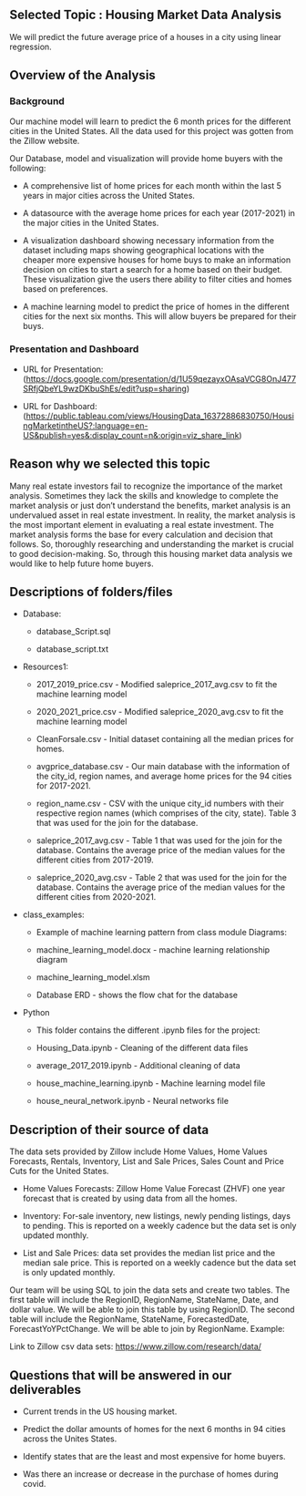 
## Selected Topic : Housing Market Data Analysis
We will predict the future average price of a houses in a city using linear regression. 

## Overview of the Analysis

### Background


Our machine model will learn to predict the 6 month prices for the different cities in the United States. All the data used for this project was gotten from the Zillow website. 

Our Database, model and visualization will provide home buyers with the following: 

* A comprehensive list of home prices for each month within the last 5 years in major cities across the United States.

* A datasource with the average home prices for each year (2017-2021) in the major cities in the United States. 

* A visualization dashboard showing necessary information from the dataset including maps showing geographical locations with the cheaper more expensive houses for home buys to make an information decision on cities to start a search for a home based on their budget. These visualization give the users there ability to filter cities and homes based on preferences.

* A machine learning model to predict the price of homes in the different cities for the next six months. This will allow buyers be prepared for their buys.

### Presentation and Dashboard

* URL for Presentation: (https://docs.google.com/presentation/d/1U59qezayxOAsaVCG8OnJ477SRfjQbeYL9wzDKbuShEs/edit?usp=sharing)

* URL for Dashboard: (https://public.tableau.com/views/HousingData_16372886830750/HousingMarketintheUS?:language=en-US&publish=yes&:display_count=n&:origin=viz_share_link)



## Reason why we selected this topic

Many real estate investors fail to recognize the importance of the market analysis. Sometimes they lack the skills and knowledge to complete the market analysis or just don’t understand the benefits, market analysis is an undervalued asset in real estate investment. In reality, the market analysis is the most important element in evaluating a real estate investment. The market analysis forms the base for every calculation and decision that follows. So, thoroughly researching and understanding the market is crucial to good decision-making. So, through this housing market data analysis we would like to help future home buyers.

## Descriptions of folders/files 
* Database:
	* database_Script.sql 

	* database_script.txt

* Resources1: 

	* 2017_2019_price.csv - Modified saleprice_2017_avg.csv to fit the machine learning model 

	* 2020_2021_price.csv - Modified saleprice_2020_avg.csv to fit the machine learning model 

	* CleanForsale.csv - Initial dataset containing all the median prices for homes. 

	* avgprice_database.csv - Our main database with the information of the city_id, region names, and average home prices for the 94 cities for 2017-2021. 

	* region_name.csv - CSV with the unique city_id numbers with their respective region names (which comprises of the city, state). Table 3 that was used for the join for the database.
 
	* saleprice_2017_avg.csv - Table 1 that was used for the join for the database. Contains the average price of the median values for the different cities from 2017-2019.

	* saleprice_2020_avg.csv - Table 2 that was used for the join for the database. Contains the average price of the median values for the different cities from 2020-2021.

* class_examples: 

	* Example of machine learning pattern from class module
Diagrams: 

	* machine_learning_model.docx - machine learning relationship diagram 

	* machine_learning_model.xlsm 

	* Database ERD - shows the flow chat for the database 

* Python 

	* This folder contains the different .ipynb files for the project:

	* Housing_Data.ipynb - Cleaning of the different data files 
	
	* average_2017_2019.ipynb - Additional cleaning of data 

	* house_machine_learning.ipynb - Machine learning model file 

	* house_neural_network.ipynb - Neural networks file

## Description of their source of data

The data sets provided by Zillow include Home Values, Home Values Forecasts, Rentals, Inventory, List and Sale Prices, Sales Count and Price Cuts for the United States.

* Home Values Forecasts: Zillow Home Value Forecast (ZHVF) one year forecast that is created by using data from all the homes. 

* Inventory: For-sale inventory, new listings, newly pending listings, days to pending. This is reported on a weekly cadence but the data set is only updated monthly. 

* List and Sale Prices: data set provides the median list price and the median sale price. This is reported on a weekly cadence but the data set is only updated monthly.
 

Our team will be using SQL to join the data sets and create two tables. The first table will include the RegionID, RegionName, StateName, Date, and dollar value. We will be able to join this table by using RegionID. The second table will include the RegionName, StateName, ForecastedDate, ForecastYoYPctChange. We will be able to join by RegionName. Example: 

Link to Zillow csv data sets: https://www.zillow.com/research/data/


## Questions that will be answered in our deliverables 

* Current trends in the US housing market.

* Predict the dollar amounts of homes for the next 6 months in 94 cities across the Unites States.

* Identify states that are the least and most expensive for home buyers. 

* Was there an increase or decrease in the purchase of homes during covid.



